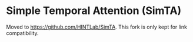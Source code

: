 # **Sim**ple **T**emporal **A**ttention (SimTA)

Moved to https://github.com/HINTLab/SimTA. This fork is only kept for link compatibility.

